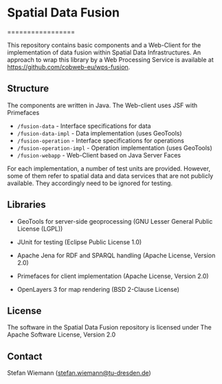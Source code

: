 # Spatial Data Fusion
=================

This repository contains basic components and a Web-Client for the implementation of data fusion within Spatial Data Infrastructures. An approach to wrap this library by a Web Processing Service is available at https://github.com/cobweb-eu/wps-fusion.

## Structure

The components are written in Java. The Web-client uses JSF with Primefaces

* ``/fusion-data`` - Interface specifications for data
* ``/fusion-data-impl`` - Data implementation (uses GeoTools)
* ``/fusion-operation`` - Interface specifications for operations  
* ``/fusion-operation-impl`` - Operation implementation (uses GeoTools)
* ``/fusion-webapp`` - Web-Client based on Java Server Faces

For each implementation, a number of test units are provided. However, some of them refer to spatial data and data services that are not publicly available. They accordingly need to be ignored for testing.

## Libraries

* GeoTools for server-side geoprocessing (GNU Lesser General Public License (LGPL))
* JUnit for testing (Eclipse Public License 1.0)
* Apache Jena for RDF and SPARQL handling (Apache License, Version 2.0)
* Primefaces for client implementation (Apache License, Version 2.0)

* OpenLayers 3 for map rendering (BSD 2-Clause License)

## License

The software in the Spatial Data Fusion repository is licensed under The Apache Software License, Version 2.0

## Contact

Stefan Wiemann (stefan.wiemann@tu-dresden.de)